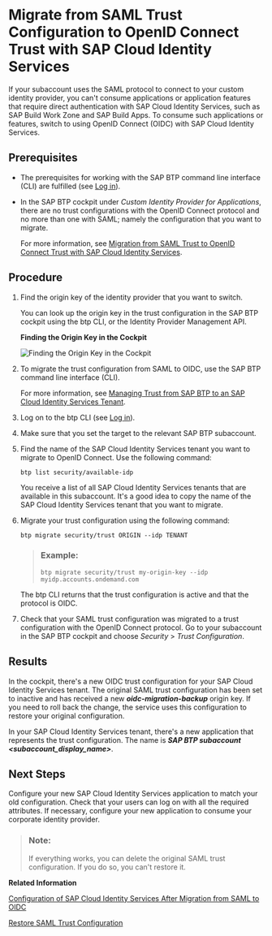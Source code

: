 <!-- loio827ae664cf5448b1a2fa993a8372aafc -->

# Migrate from SAML Trust Configuration to OpenID Connect Trust with SAP Cloud Identity Services

If your subaccount uses the SAML protocol to connect to your custom identity provider, you can't consume applications or application features that require direct authentication with SAP Cloud Identity Services, such as SAP Build Work Zone and SAP Build Apps. To consume such applications or features, switch to using OpenID Connect \(OIDC\) with SAP Cloud Identity Services.



<a name="loio827ae664cf5448b1a2fa993a8372aafc__prereq_znq_pz3_dxb"/>

## Prerequisites

-   The prerequisites for working with the SAP BTP command line interface \(CLI\) are fulfilled \(see [Log in](log-in-e241b30.md)\).

-   In the SAP BTP cockpit under *Custom Identity Provider for Applications*, there are no trust configurations with the OpenID Connect protocol and no more than one with SAML; namely the configuration that you want to migrate.

    For more information, see [Migration from SAML Trust to OpenID Connect Trust with SAP Cloud Identity Services](migration-from-saml-trust-to-openid-connect-trust-with-sap-cloud-identity-services-d097ce2.md).




## Procedure

1.  Find the origin key of the identity provider that you want to switch.

    You can look up the origin key in the trust configuration in the SAP BTP cockpit using the btp CLI, or the Identity Provider Management API.

      
      
    **Finding the Origin Key in the Cockpit**

    ![](images/Show_Origin_Key_in_cockpit_7e03dc2.png "Finding the Origin Key in the Cockpit")

2.  To migrate the trust configuration from SAML to OIDC, use the SAP BTP command line interface \(CLI\).

    For more information, see [Managing Trust from SAP BTP to an SAP Cloud Identity Services Tenant](managing-trust-from-sap-btp-to-an-sap-cloud-identity-services-tenant-6140107.md).

3.  Log on to the btp CLI \(see [Log in](log-in-e241b30.md)\).

4.  Make sure that you set the target to the relevant SAP BTP subaccount.

5.  Find the name of the SAP Cloud Identity Services tenant you want to migrate to OpenID Connect. Use the following command:

    `btp list security/available-idp`

    You receive a list of all SAP Cloud Identity Services tenants that are available in this subaccount. It's a good idea to copy the name of the SAP Cloud Identity Services tenant that you want to migrate.

6.  Migrate your trust configuration using the following command:

    `btp migrate security/trust ORIGIN --idp TENANT`

    > ### Example:  
    > `btp migrate security/trust my-origin-key --idp myidp.accounts.ondemand.com`

    The btp CLI returns that the trust configuration is active and that the protocol is OIDC.

7.  Check that your SAML trust configuration was migrated to a trust configuration with the OpenID Connect protocol. Go to your subaccount in the SAP BTP cockpit and choose *Security* \> *Trust Configuration*.




<a name="loio827ae664cf5448b1a2fa993a8372aafc__result_ktm_pfj_dxb"/>

## Results

In the cockpit, there's a new OIDC trust configuration for your SAP Cloud Identity Services tenant. The original SAML trust configuration has been set to inactive and has received a new ***oidc-migration-backup*** origin key. If you need to roll back the change, the service uses this configuration to restore your original configuration.

In your SAP Cloud Identity Services tenant, there's a new application that represents the trust configuration. The name is ***SAP BTP subaccount *<subaccount\_display\_name\>****.



<a name="loio827ae664cf5448b1a2fa993a8372aafc__postreq_dpv_pfj_dxb"/>

## Next Steps

Configure your new SAP Cloud Identity Services application to match your old configuration. Check that your users can log on with all the required attributes. If necessary, configure your new application to consume your corporate identity provider.

> ### Note:  
> If everything works, you can delete the original SAML trust configuration. If you do so, you can't restore it.

**Related Information**  


[Configuration of SAP Cloud Identity Services After Migration from SAML to OIDC](configuration-of-sap-cloud-identity-services-after-migration-from-saml-to-oidc-1fa7273.md "You replaced an SAML trust configuration to your custom identity provider with an OIDC trust configuration to SAP Cloud Identity Services. Now, you need to make sure that the subaccount gets the same user attributes (names and values) as before.")

[Restore SAML Trust Configuration](restore-saml-trust-configuration-21d86cf.md "You replaced a SAML trust configuration to your custom identity provider with an OpenID Connect (OIDC) trust configuration to SAP Cloud Identity Services, and the authentication of application users in the subaccount isn't working as you expected. Restore your SAML configuration to get your applications working again.")

